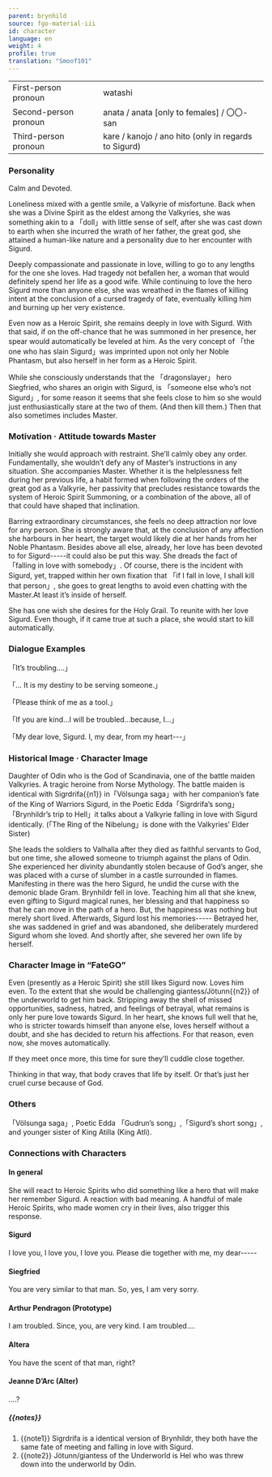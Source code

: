 ```yaml
---
parent: brynhild
source: fgo-material-iii
id: character
language: en
weight: 4
profile: true
translation: "Smoof101"
---
```


<table>
  <tr><td>First-person pronoun</td><td>watashi</td></tr>
  <tr><td>Second-person pronoun</td><td>anata / anata [only to females] / 〇〇-san</td></tr>
  <tr><td>Third-person pronoun</td><td>kare / kanojo / ano hito (only in regards to Sigurd)</td></tr>
</table> 

### Personality

Calm and Devoted.

Loneliness mixed with a gentle smile, a Valkyrie of misfortune. Back when she was a Divine Spirit as the eldest among the Valkyries, she was something akin to a 「doll」with little sense of self, after she was cast down to earth when she incurred the wrath of her father, the great god, she attained a human-like nature and a personality due to her encounter with Sigurd.

Deeply compassionate and passionate in love, willing to go to any lengths for the one she loves. Had tragedy not befallen her, a woman that would definitely spend her life as a good wife. While continuing to love the hero Sigurd more than anyone else, she was wreathed in the flames of killing intent at the conclusion of a cursed tragedy of fate, eventually killing him and burning up her very existence.

Even now as a Heroic Spirit, she remains deeply in love with Sigurd. With that said, if on the off-chance that he was summoned in her presence, her spear would automatically be leveled at him. As the very concept of 「the one who has slain Sigurd」was imprinted upon not only her Noble Phantasm, but also herself in her form as a Heroic Spirit.

While she consciously understands that the 「dragonslayer」 hero Siegfried, who shares an origin with Sigurd, is 「someone else who’s not Sigurd」, for some reason it seems that she feels close to him so she would just enthusiastically stare at the two of them. (And then kill them.) Then that also sometimes includes Master.

### Motivation · Attitude towards Master

Initially she would approach with restraint. She’ll calmly obey any order. Fundamentally, she wouldn’t defy any of Master’s instructions in any situation. She accompanies Master. Whether it is the helplessness felt during her previous life, a habit formed when following the orders of the great god as a Valkyrie, her passivity that precludes resistance towards the system of Heroic Spirit Summoning, or a combination of the above, all of that could have shaped that inclination.

Barring extraordinary circumstances, she feels no deep attraction nor love for any person. She is strongly aware that, at the conclusion of any affection she harbours in her heart, the target would likely die at her hands from her Noble Phantasm. Besides above all else, already, her love has been devoted to for Sigurd-----it could also be put this way. She dreads the fact of「falling in love with somebody」. Of course, there is the incident with Sigurd, yet, trapped within her own fixation that 「if I fall in love, I shall kill that person」, she goes to great lengths to avoid even chatting with the Master.At least it’s inside of herself.

She has one wish she desires for the Holy Grail. To reunite with her love Sigurd. Even though, if it came true at such a place, she would start to kill automatically.

### Dialogue Examples

「It’s troubling….」

「... It is my destiny to be serving someone.」

「Please think of me as a tool.」

「If you are kind…I will be troubled...because, I...」

「My dear love, Sigurd. I, my dear, from my heart---」

### Historical Image · Character Image

Daughter of Odin who is the God of Scandinavia, one of the battle maiden Valkyries. A tragic heroine from Norse Mythology. The battle maiden is identical with Sigrdrifa{{n1}} in「Völsunga saga」with her companion’s fate of the King of Warriors Sigurd, in the Poetic Edda「Sigrdrifa’s song」「Brynhildr’s trip to Hell」it talks about a Valkyrie falling in love with Sigurd identically. (「The Ring of the Nibelung」is done with the Valkyries’ Elder Sister)

She leads the soldiers to Valhalla after they died as faithful servants to God, but one time, she allowed someone to triumph against the plans of Odin. She experienced her divinity abundantly stolen because of God’s anger, she was placed with a curse of slumber in a castle surrounded in flames. Manifesting in there was the hero Sigurd, he undid the curse with the demonic blade Gram. Brynhildr fell in love. Teaching him all that she knew, even gifting to Sigurd magical runes, her blessing and that happiness so that he can move in the path of a hero. But, the happiness was nothing but merely short lived. Afterwards, Sigurd lost his memories----- Betrayed her, she was saddened in grief and was abandoned, she deliberately murdered Sigurd whom she loved. And shortly after, she severed her own life by herself.

### Character Image in “FateGO”

Even (presently as a Heroic Spirit) she still likes Sigurd now. Loves him even. To the extent that she would be challenging giantess/Jötunn{{n2}} of the underworld to get him back. Stripping away the shell of missed opportunities, sadness, hatred, and feelings of betrayal, what remains is only her pure love towards Sigurd. In her heart, she knows full well that he, who is stricter towards himself than anyone else, loves herself without a doubt, and she has decided to return his affections. For that reason, even now, she moves automatically.

If they meet once more, this time for sure they’ll cuddle close together.

Thinking in that way, that body craves that life by itself. Or that’s just her cruel curse because of God.

### Others

「Völsunga saga」, Poetic Edda 「Gudrun’s song」,「Sigurd’s short song」, and younger sister of King Atilla (King Atli).

### Connections with Characters

#### In general

She will react to Heroic Spirits who did something like a hero that will make her remember Sigurd. A reaction with bad meaning. A handful of male Heroic Spirits, who made women cry in their lives, also trigger this response.

#### Sigurd

I love you, I love you, I love you. Please die together with me, my dear-----

#### Siegfried

You are very similar to that man. So, yes, I am very sorry.

#### Arthur Pendragon (Prototype)

I am troubled. Since, you, are very kind. I am troubled….

#### Altera

You have the scent of that man, right?

#### Jeanne D’Arc (Alter)

….?

##### {{notes}}

1. {{note1}} Sigrdrifa is a identical version of Brynhildr, they both have the same fate of meeting and falling in love with Sigurd.
2. {{note2}} Jötunn/giantess of the Underworld is Hel who was threw down into the underworld by Odin.
